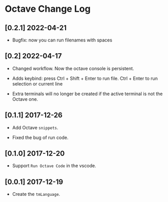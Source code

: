 # Octave Change Log
## [0.2.1] 2022-04-21

* Bugfix: now you can run filenames with spaces

## [0.2] 2022-04-17

* Changed workflow. Now the octave console is persistent.

* Adds keybind: press Ctrl + Shift + Enter to run file. Ctrl + Enter to run selection or current line

* Extra terminals will no longer be created if the active terminal is not the Octave one.

## [0.1.1] 2017-12-26

* Add Octave `snippets`.

* Fixed the bug of run code.

## [0.1.0] 2017-12-20

* Support `Run Octave Code` in the vscode.

## [0.0.1] 2017-12-19

* Create the `tmLanguage`.